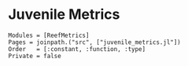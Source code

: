 # Juvenile Metrics

```@autodocs
Modules = [ReefMetrics]
Pages = joinpath.("src", ["juvenile_metrics.jl"])
Order   = [:constant, :function, :type]
Private = false
```
